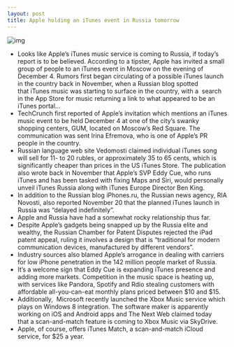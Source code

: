 ```yaml
---
layout: post
title: Apple holding an iTunes event in Russia tomorrow
---
```

![img](http://media.idownloadblog.com/wp-content/uploads/2012/11/iTunes-11-icon-medium.jpg)
* Looks like Apple’s iTunes music service is coming to Russia, if today’s report is to be believed. According to a tipster, Apple has invited a small group of people to an iTunes event in Moscow on the evening of December 4. Rumors first began circulating of a possible iTunes launch in the country back in November, when a Russian blog spotted that iTunes music was starting to surface in the country, with a  search in the App Store for music returning a link to what appeared to be an iTunes portal…
* TechCrunch first reported of Apple’s invitation which mentions an iTunes music event to be held December 4 at one of the city’s swanky shopping centers, GUM, located on Moscow’s Red Square. The communication was sent Irina Efremova, who is one of Apple’s PR people in the country.
* Russian language web site Vedomosti claimed individual iTunes song will sell for 11- to 20 rubles, or approximately 35 to 65 cents, which is significantly cheaper than prices in the US iTunes Store. The publication also wrote back in November that Apple’s SVP Eddy Cue, who runs iTunes and has been tasked with fixing Maps and Siri, would personally unveil iTunes Russia along with iTunes Europe Director Ben King.
* In addition to the Russian blog iPhones.ru, the Russian news agency, RIA Novosti, also reported November 20 that the planned iTunes launch in Russia was “delayed indefinitely”.
* Apple and Russia have had a somewhat rocky relationship thus far.
* Despite Apple’s gadgets being snapped up by the Russia elite and wealthy, the Russian Chamber for Patent Disputes rejected the iPad patent appeal, ruling it involves a design that is “traditional for modern communication devices, manufactured by different vendors”.
* Industry sources also blamed Apple’s arrogance in dealing with carriers for low iPhone penetration in the 142 million people market of Russia.
* It’s a welcome sign that Eddy Cue is expanding iTunes presence and adding more markets. Competition in the music space is heating up, with services like Pandora, Spotify and Rdio stealing customers with affordable all-you-can-eat monthly plans priced between $10 and $15.
* Additionally,  Microsoft recently launched the Xbox Music service which plays on Windows 8 integration. The software maker is apparently working on iOS and Android apps and The Next Web claimed today that a scan-and-match feature is coming to Xbox Music via SkyDrive.
* Apple, of course, offers iTunes Match, a scan-and-match iCloud service, for $25 a year.

